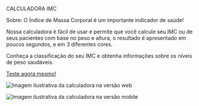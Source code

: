 <head>
  <p> CALCULADORA IMC </p>
</head>
<section>
  <p> Sobre: O Índice de Massa Corporal é um importante indicador de saúde!</p> 
  <p> Nossa calculadora é fácil de usar e permite que você calcule seu IMC ou de seus pacientes com base no peso e altura, o resultado é apresentado em poucos segundos, e em 3 diferentes cores. </p>
  <p>  Conheça a classificação do seu IMC e obtenha informações sobre os níveis de peso saudáveis.</p>  
</section>
<footer>
   <a href="https://calculadora-imc-ten-mu.vercel.app/" target="_blank">Teste agora mesmo!</a>
</footer>

![Imagem ilustrativa da calculadora na versão web](https://github.com/user-attachments/assets/2b81f0cb-9916-4bea-a799-fb72aa736360)

![Imagem ilustrativa da calculadora na versão mobile](https://github.com/user-attachments/assets/2ee9917d-17f3-4ba4-a6ff-a7f449dd1631)
